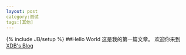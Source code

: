 ```yaml
---
layout: post
category:测试
tags:[其他]
---
```

{% include JB/setup %}
##Hello World
这是我的第一篇文章。
欢迎你来到[XDB's Blog](https://github.xiedaibin.io)
